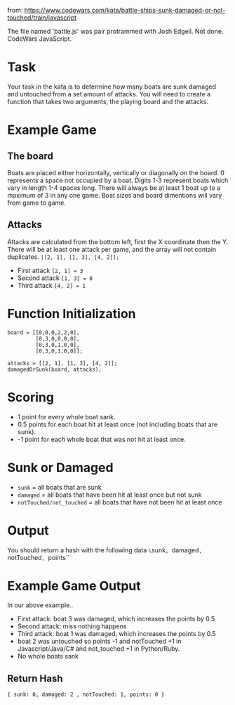 from: https://www.codewars.com/kata/battle-ships-sunk-damaged-or-not-touched/train/javascript

The file named 'battle.js' was pair protrammed with Josh Edgell. Not done. CodeWars JavaScript.

# Task
Your task in the kata is to determine how many boats are sunk damaged and untouched from a set amount of attacks. You will need to create a function that takes two arguments, the playing board and the attacks.

# Example Game
## The board

Boats are placed either horizontally, vertically or diagonally on the board. 0 represents a space not occupied by a boat. Digits 1-3 represent boats which vary in length 1-4 spaces long. There will always be at least 1 boat up to a maximum of 3 in any one game. Boat sizes and board dimentions will vary from game to game.

## Attacks
Attacks are calculated from the bottom left, first the X coordinate then the Y. There will be at least one attack per game, and the array will not contain duplicates.
`[[2, 1], [1, 3], [4, 2]];`
* First attack      `[2, 1] = 3`
* Second attack `[1, 3] = 0`
* Third attack     `[4, 2] = 1`
# Function Initialization
```
board = [[0,0,0,2,2,0],
         [0,3,0,0,0,0],
         [0,3,0,1,0,0],
         [0,3,0,1,0,0]];

attacks = [[2, 1], [1, 3], [4, 2]];
damagedOrSunk(board, attacks);
```
# Scoring
* 1 point for every whole boat sank.
* 0.5 points for each boat hit at least once (not including boats that are sunk).
* -1 point for each whole boat that was not hit at least once.
# Sunk or Damaged
* `sunk` = all boats that are sunk
* `damaged` = all boats that have been hit at least once but not sunk
* `notTouched/not_touched` = all boats that have not been hit at least once
# Output
You should return a hash with the following data
`\`sunk`, `damaged`, `notTouched`, `points\``
# Example Game Output
In our above example..

* First attack: boat 3 was damaged, which increases the points by 0.5
* Second attack: miss nothing happens
* Third attack: boat 1 was damaged, which increases the points by 0.5
* boat 2 was untouched so points -1 and notTouched +1 in Javascript/Java/C# and not_touched +1 in Python/Ruby.
* No whole boats sank
## Return Hash
`{ sunk: 0, damaged: 2 , notTouched: 1, points: 0 }`